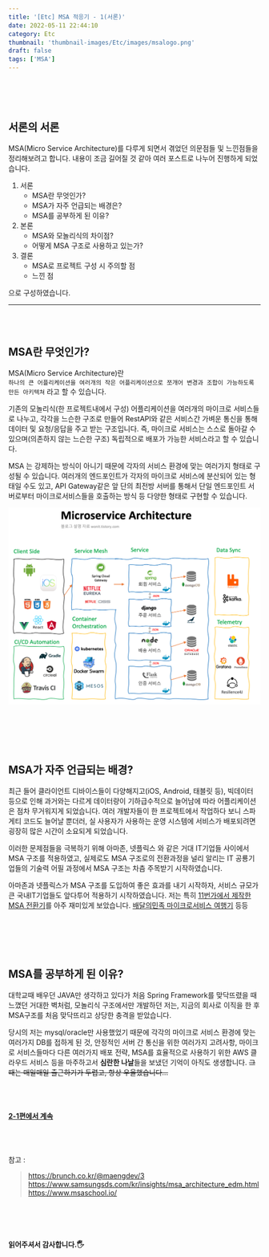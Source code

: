 ```yaml
---
title: '[Etc] MSA 적응기 - 1(서론)'
date: 2022-05-11 22:44:10
category: Etc
thumbnail: 'thumbnail-images/Etc/images/msalogo.png'
draft: false
tags: ['MSA']
---
```


<br>
<br>
<br>

## 서론의 서론

MSA(Micro Service Architecture)를 다루게 되면서 겪었던 의문점들 및 느낀점들을 정리해보려고 합니다. 내용이 조금 길어질 것 같아 여러 포스트로 나누어 진행하게 되었습니다.

1. 서론
   - MSA란 무엇인가?
   - MSA가 자주 언급되는 배경은?
   - MSA를 공부하게 된 이유?
2. 본론
   - MSA와 모놀리식의 차이점?
   - 어떻게 MSA 구조로 사용하고 있는가?
3. 결론
   - MSA로 프로젝트 구성 시 주의할 점
   - 느낀 점

으로 구성하였습니다.

---

<br>
<br>

## MSA란 무엇인가?

MSA(Micro Service Architecture)란<br>
`하나의 큰 어플리케이션을 여러개의 작은 어플리케이션으로 쪼개어 변경과 조합이 가능하도록 만든 아키텍쳐` 라고 할 수 있습니다.

기존의 모놀리식(한 프로젝트내에서 구성) 어플리케이션을 여러개의 마이크로 서비스들로 나누고, 각각을 느슨한 구조로 만들어 RestAPI와 같은 서비스간 가벼운 통신을 통해 데이터 및 요청/응답을 주고 받는 구조입니다. 즉, 마이크로 서비스는 스스로 돌아갈 수 있으며(의존하지 않는 느슨한 구조) 독립적으로 배포가 가능한 서비스라고 할 수 있습니다.

MSA 는 강제하는 방식이 아니기 때문에 각자의 서비스 환경에 맞는 여러가지 형태로 구성될 수 있습니다. 여러개의 엔드포인트가 각자의 마이크로 서비스에 분산되어 있는 형태일 수도 있고, API Gateway같은 앞 단의 최전방 서버를 통해서 단일 엔드포인트 서버로부터 마이크로서비스들을 호출하는 방식 등 다양한 형태로 구현할 수 있습니다.

![](./images/msa2.png)

<br>
<br>
<br>
<br>

## MSA가 자주 언급되는 배경?

최근 들어 클라이언트 디바이스들이 다양해지고(iOS, Android, 태블릿 등), 빅데이터 등으로 인해 과거와는 다르게 데이터량이 기하급수적으로 늘어남에 따라 어플리케이션은 점차 무거워지게 되었습니다. 여러 개발자들이 한 프로젝트에서 작업하다 보니 스파게티 코드도 늘어날 뿐더러, 실 사용자가 사용하는 운영 시스템에 서비스가 배포되려면 굉장히 많은 시간이 소요되게 되었습니다.

이러한 문제점들을 극복하기 위해 아마존, 넷플릭스 와 같은 거대 IT기업들 사이에서 MSA 구조를 적용하였고, 실제로도 MSA 구조로의 전환과정을 널리 알리는 IT 공룡기업들의 기술력 어필 과정에서 MSA 구조는 차츰 주목받기 시작하였습니다.

아마존과 넷플릭스가 MSA 구조를 도입하여 좋은 효과를 내기 시작하자, 서비스 규모가 큰 국내IT기업들도 앞다투어 적용하기 시작하였습니다. 저는 특히 [11번가에서 제작한 MSA 전환기](https://www.youtube.com/watch?v=J-VP0WFEQsY&feature=youtu.be)를 아주 재미있게 보았습니다. [배달의민족 마이크로서비스 여행기](https://www.youtube.com/watch?v=BnS6343GTkY) 등등

<br>
<br>
<br>
<br>

## MSA를 공부하게 된 이유?

대학교때 배우던 JAVA만 생각하고 있다가 처음 Spring Framework를 맞닥뜨렸을 때 느꼈던 거대한 벽처럼, 모놀리식 구조에서만 개발하던 저는, 지금의 회사로 이직을 한 후 MSA구조를 처음 맞닥뜨리고 상당한 충격을 받았습니다.

당시의 저는 mysql/oracle만 사용했었기 때문에 각각의 마이크로 서비스 환경에 맞는 여러가지 DB를 접하게 된 것, 안정적인 서버 간 통신을 위한 여러가지 고려사항, 마이크로 서비스들마다 다른 여러가지 배포 전략, MSA를 효율적으로 사용하기 위한 AWS 클라우드 서비스 등을 마주하고서 **심란한 나날**들을 보냈던 기억이 아직도 생생합니다. ~~그때는 매일매일 출근하기가 두렵고, 항상 우울했습니다...~~

<br><br>

#### [2-1편에서 계속](https://ramsbaby.netlify.app/Etc/etc-post9-2/)

<br><br>

참고 :

> https://brunch.co.kr/@maengdev/3 <br> https://www.samsungsds.com/kr/insights/msa_architecture_edm.html <br> https://www.msaschool.io/

<br>
<br>
<br>

#### 읽어주셔서 감사합니다.🖐
